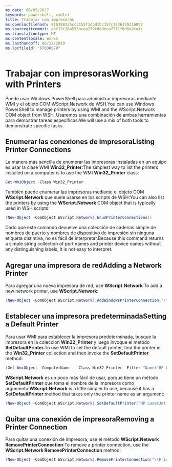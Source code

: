 ```yaml
---
ms.date: 06/05/2017
keywords: powershell, cmdlet
title: Trabajar con impresoras
ms.openlocfilehash: 816388325cc3155f1dbd1bc15fc1736155216092
ms.sourcegitcommit: a6f13c16a535acea279c0ddeca72f1f0d8a8ce4c
ms.translationtype: HT
ms.contentlocale: es-ES
ms.lasthandoff: 06/12/2019
ms.locfileid: "67030679"
---
```

# <a name="working-with-printers"></a><span data-ttu-id="eabdf-103">Trabajar con impresoras</span><span class="sxs-lookup"><span data-stu-id="eabdf-103">Working with Printers</span></span>

<span data-ttu-id="eabdf-104">Puede usar Windows PowerShell para administrar impresoras mediante WMI y el objeto COM WScript.Network de WSH.</span><span class="sxs-lookup"><span data-stu-id="eabdf-104">You can use Windows PowerShell to manage printers by using WMI and the WScript.Network COM object from WSH.</span></span> <span data-ttu-id="eabdf-105">Usaremos una combinación de ambas herramientas para demostrar tareas específicas.</span><span class="sxs-lookup"><span data-stu-id="eabdf-105">We will use a mix of both tools to demonstrate specific tasks.</span></span>

## <a name="listing-printer-connections"></a><span data-ttu-id="eabdf-106">Enumerar las conexiones de impresora</span><span class="sxs-lookup"><span data-stu-id="eabdf-106">Listing Printer Connections</span></span>

<span data-ttu-id="eabdf-107">La manera más sencilla de enumerar las impresoras instaladas en un equipo es usar la clase WMI **Win32_Printer**:</span><span class="sxs-lookup"><span data-stu-id="eabdf-107">The simplest way to list the printers installed on a computer is to use the WMI **Win32_Printer** class:</span></span>

```powershell
Get-WmiObject -Class Win32_Printer
```

<span data-ttu-id="eabdf-108">También puede enumerar las impresoras mediante el objeto COM **WScript.Network** que suele usarse en los scripts de WSH:</span><span class="sxs-lookup"><span data-stu-id="eabdf-108">You can also list the printers by using the **WScript.Network** COM object that is typically used in WSH scripts:</span></span>

```powershell
(New-Object -ComObject WScript.Network).EnumPrinterConnections()
```

<span data-ttu-id="eabdf-109">Dado que este comando devuelve una colección de cadenas simple de nombres de puerto y nombres de dispositivo de impresión sin ninguna etiqueta distintiva, no es fácil de interpretar.</span><span class="sxs-lookup"><span data-stu-id="eabdf-109">Because this command returns a simple string collection of port names and printer device names without any distinguishing labels, it is not easy to interpret.</span></span>

## <a name="adding-a-network-printer"></a><span data-ttu-id="eabdf-110">Agregar una impresora de red</span><span class="sxs-lookup"><span data-stu-id="eabdf-110">Adding a Network Printer</span></span>

<span data-ttu-id="eabdf-111">Para agregar una nueva impresora de red, use **WScript.Network**:</span><span class="sxs-lookup"><span data-stu-id="eabdf-111">To add a new network printer, use **WScript.Network**:</span></span>

```powershell
(New-Object -ComObject WScript.Network).AddWindowsPrinterConnection("\\Printserver01\Xerox5")
```

## <a name="setting-a-default-printer"></a><span data-ttu-id="eabdf-112">Establecer una impresora predeterminada</span><span class="sxs-lookup"><span data-stu-id="eabdf-112">Setting a Default Printer</span></span>

<span data-ttu-id="eabdf-113">Para usar WMI para establecer la impresora predeterminada, busque la impresora en la colección **Win32_Printer** y luego invoque el método **SetDefaultPrinter**:</span><span class="sxs-lookup"><span data-stu-id="eabdf-113">To use WMI to set the default printer, find the printer in the **Win32_Printer** collection and then invoke the **SetDefaultPrinter** method:</span></span>

```powershell
(Get-WmiObject -ComputerName . -Class Win32_Printer -Filter "Name='HP LaserJet 5Si'").SetDefaultPrinter()
```

<span data-ttu-id="eabdf-114">**WScript.Network** es un poco más fácil de usar, porque tiene un método **SetDefaultPrinter** que toma el nombre de la impresora como argumento:</span><span class="sxs-lookup"><span data-stu-id="eabdf-114">**WScript.Network** is a little simpler to use, because it has a **SetDefaultPrinter** method that takes only the printer name as an argument:</span></span>

```powershell
(New-Object -ComObject WScript.Network).SetDefaultPrinter('HP LaserJet 5Si')
```

## <a name="removing-a-printer-connection"></a><span data-ttu-id="eabdf-115">Quitar una conexión de impresora</span><span class="sxs-lookup"><span data-stu-id="eabdf-115">Removing a Printer Connection</span></span>

<span data-ttu-id="eabdf-116">Para quitar una conexión de impresora, use el método **WScript.Network RemovePrinterConnection**:</span><span class="sxs-lookup"><span data-stu-id="eabdf-116">To remove a printer connection, use the **WScript.Network RemovePrinterConnection** method:</span></span>

```powershell
(New-Object -ComObject WScript.Network).RemovePrinterConnection("\\Printserver01\Xerox5")
```

